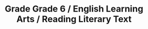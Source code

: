 ---
title: "Grade Grade 6 / English Learning Arts / Reading Literary Text"
subject: "ela"
grade: "6"
area: "rlt"
next_steps:
  - instructions: "Ask your student to read a story and explain how the narrator develops the characters’ points of view in the story. Ask your student to explain the theme of the story; then have him or her compare it with a work from a different form or genre with a similar theme. "
  - instructions: "Ask your student to read articles about a topic and then write an essay that explains the topic in detail (informative) or defends a position (argumentative). The essay should be organized, use evidence from the sources as support, and include specific language about the topic. "
  - instructions: "Ask your student to read different informational texts (articles, books) and study their organization, including how and why the author groups ideas, details, and claims. Discuss whether each author gives enough evidence to support an idea and how he or she presents information to advance a purpose."
---